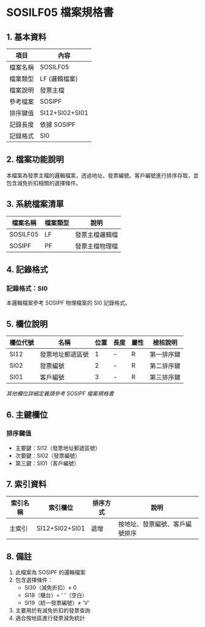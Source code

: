 # SOSILF05 檔案規格書

## 1. 基本資料

| 項目 | 內容 |
|------|------|
| 檔案名稱 | SOSILF05 |
| 檔案類型 | LF (邏輯檔案) |
| 檔案說明 | 發票主檔 |
| 參考檔案 | SOSIPF |
| 排序鍵值 | SI12+SI02+SI01 |
| 記錄長度 | 依據 SOSIPF |
| 記錄格式 | SI0 |

## 2. 檔案功能說明

本檔案為發票主檔的邏輯檔案，透過地址、發票編號、客戶編號進行排序存取，並包含減免折扣相關的選擇條件。

## 3. 系統檔案清單

| 檔案名稱 | 檔案類型 | 說明 |
|----------|----------|------|
| SOSILF05 | LF | 發票主檔邏輯檔 |
| SOSIPF | PF | 發票主檔物理檔 |

## 4. 記錄格式

### 記錄格式：SI0

本邏輯檔案參考 SOSIPF 物理檔案的 SI0 記錄格式。

## 5. 欄位說明

| 欄位代號 | 名稱 | 位置 | 長度 | 屬性 | 檢核說明 |
|----------|------|------|------|------|----------|
| SI12 | 發票地址郵遞區號 | 1 | - | R | 第一排序鍵 |
| SI02 | 發票編號 | 2 | - | R | 第二排序鍵 |
| SI01 | 客戶編號 | 3 | - | R | 第三排序鍵 |

*其他欄位詳細定義請參考 SOSIPF 檔案規格書*

## 6. 主鍵欄位

### 排序鍵值
- 主要鍵：SI12（發票地址郵遞區號）
- 次要鍵：SI02（發票編號）
- 第三鍵：SI01（客戶編號）

## 7. 索引資料

| 索引名稱 | 索引欄位 | 排序方式 | 說明 |
|----------|----------|----------|------|
| 主索引 | SI12+SI02+SI01 | 遞增 | 按地址、發票編號、客戶編號排序 |

## 8. 備註

1. 此檔案為 SOSIPF 的邏輯檔案
2. 包含選擇條件：
   - SI30（減免折扣）≠ 0
   - SI18（櫃台）= ' '（空白）
   - SI19（統一發票編號）≠ 'V'
3. 主要用於有減免折扣的發票查詢
4. 適合按地區進行發票減免統計 